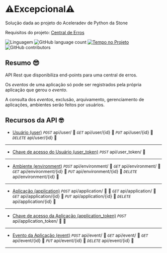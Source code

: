 # :warning:Excepcional:warning:

Solução dada ao projeto do Aceleradev de Python da Stone

Requisitos do projeto: [Central de Erros](central-erros.md)

![Linguagem](https://img.shields.io/github/languages/top/melissatvs/excepcional) ![GitHub language count](https://img.shields.io/github/languages/count/melissatvs/excepcional) [![Tempo no Projeto](https://wakatime.com/badge/github/melissatvs/excepcional.svg)](https://wakatime.com/badge/github/melissatvs/excepcional) ![GitHub contributors](https://img.shields.io/github/contributors/melissatvs/excepcional)

## Resumo :sunglasses: 

API Rest que disponibiliza end-points para uma central de erros.

Os *eventos* de uma aplicação só pode ser registrados pela própria aplicação que gerou o *evento*.

A consulta dos *eventos*, exclusão, arquivamento, gerenciamento de aplicações, ambientes serão feitos por usuários.


## Recursos da API :nerd_face:

- [Usuário (user)](/reference/user.md)
    *`POST`* api/user/ :key:
    *`GET`* api/user/{id} :closed_lock_with_key:
    *`PUT`* api/user/{id} :closed_lock_with_key:
    *`DELETE`* api/user/{id} :closed_lock_with_key:
---
- [Chave de acesso do Usuário (user_token)](/reference/user_token.md)
    *`POST`* api/user_token/ :key:
---
- [Ambiente (environment)](/reference/environment.md)
    *`POST`* api/environment/ :closed_lock_with_key:
    *`GET`* api/environment/ :closed_lock_with_key:
    *`GET`* api/environment/{id} :closed_lock_with_key:
    *`PUT`* api/environment/{id} :closed_lock_with_key:
    *`DELETE`* api/environment/{id} :closed_lock_with_key:
---
- [Aplicação (application)](/reference/application.md)
    *`POST`* api/application/ :closed_lock_with_key: :key:
    *`GET`* api/application/ :closed_lock_with_key:
    *`GET`* api/application/{id} :closed_lock_with_key:
    *`PUT`* api/application/{id} :closed_lock_with_key:
    *`DELETE`* api/application/{id} :closed_lock_with_key:
---
- [Chave de acesso da Aplicação (application_token)](/reference/application_token.md)
    *`POST`* api/application_token/ :closed_lock_with_key: :key:
---
- [Evento da Aplicação (event)](/reference/event.md)
    *`POST`* api/event/ :closed_lock_with_key:
    *`GET`* api/event/ :closed_lock_with_key:
    *`GET`* api/event/{id} :closed_lock_with_key:
    *`PUT`* api/event/{id} :closed_lock_with_key:
    *`DELETE`* api/event/{id} :closed_lock_with_key:
---
